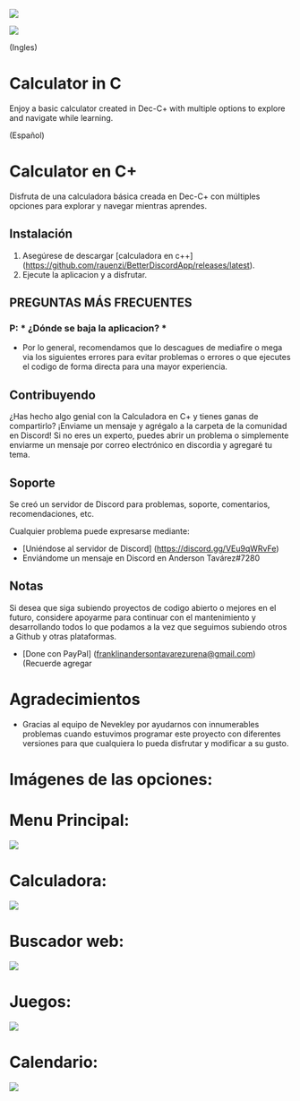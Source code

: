 <p align = "centro">
<img src = "https://andersontavarez.com/wp-content/uploads/2021/01/Sin-titulo.png">
</p>

<p align = "centro">
     <a href="https://discord.gg/VEu9qWRvFe" alt="Perfil">
     <img src = "https://img.shields.io/github/last-commit/puckzxz/NotAnotherAnimeTheme.svg?logo=GitHub&style=flat-square" /> </a>
</p>


(Ingles)
# Calculator in C
Enjoy a basic calculator created in Dec-C+ with multiple options to explore and navigate while learning.

(Español) 
# Calculator en C+
Disfruta de una calculadora básica creada en Dec-C+ con múltiples opciones para explorar y navegar mientras aprendes.



## Instalación

1. Asegúrese de  descargar [calculadora en c++] (https://github.com/rauenzi/BetterDiscordApp/releases/latest).
2. Ejecute la aplicacion y a disfrutar.

## PREGUNTAS MÁS FRECUENTES

### P: * ¿Dónde se baja la aplicacion? *

* Por lo general, recomendamos que lo descagues de mediafire o mega via los siguientes errores para evitar problemas o errores o que ejecutes el codigo de forma directa para una mayor experiencia.


## Contribuyendo

¿Has hecho algo genial con la Calculadora en C+  y tienes ganas de compartirlo? ¡Enviame  un mensaje y agrégalo a la carpeta de la comunidad en Discord! Si no eres un experto, puedes abrir un problema o simplemente enviarme un mensaje por correo electrónico en discordia y agregaré tu tema.

## Soporte

Se creó un servidor de Discord para problemas, soporte, comentarios, recomendaciones, etc.

Cualquier problema puede expresarse mediante:

* [Uniéndose al servidor de Discord] (https://discord.gg/VEu9qWRvFe)
* Enviándome un mensaje en Discord en Anderson Tavárez#7280

## Notas

Si desea que siga subiendo proyectos de codigo abierto o mejores en el futuro, considere apoyarme para continuar con el mantenimiento y desarrollando todos lo que podamos a la vez que seguimos subiendo otros a Github y otras plataformas.

* [Done con PayPal] (franklinandersontavarezurena@gmail.com) (Recuerde agregar 

# Agradecimientos

* Gracias al equipo de Nevekley por ayudarnos con innumerables problemas cuando estuvimos programar este proyecto con diferentes versiones para que cualquiera lo pueda disfrutar y modificar a su gusto.

# Imágenes de las opciones: 

# Menu Principal:

<p align = "centro">
<img src = "https://andersontavarez.com/wp-content/uploads/2021/01/1.png">
</p>

# Calculadora:
<p align = "centro">
<img src = "https://andersontavarez.com/wp-content/uploads/2021/01/2.png">
</p>

# Buscador web:
<p align = "centro">
<img src = "https://andersontavarez.com/wp-content/uploads/2021/01/3.png">
</p>

# Juegos:
<p align = "centro">
<img src = "https://andersontavarez.com/wp-content/uploads/2021/01/5.png">
</p>

# Calendario:
<p align = "centro">
<img src = "https://andersontavarez.com/wp-content/uploads/2021/01/4.png">
</p>
